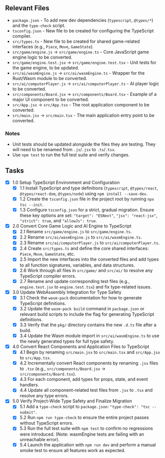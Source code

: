 ## Relevant Files

- `package.json` - To add new dev dependencies (`typescript`, `@types/*`) and the `type-check` script.
- `tsconfig.json` - New file to be created for configuring the TypeScript compiler.
- `src/types.ts` - New file to be created for shared game-related interfaces (e.g., `Piece`, `Move`, `GameState`).
- `src/game/engine.js` -> `src/game/engine.ts` - Core JavaScript game engine logic to be converted.
- `src/game/engine.test.jsx` -> `src/game/engine.test.tsx` - Unit tests for the game engine, to be updated.
- `src/ai/wasmEngine.js` -> `src/ai/wasmEngine.ts` - Wrapper for the Rust/Wasm module to be converted.
- `src/ai/computerPlayer.js` -> `src/ai/computerPlayer.ts` - AI player logic to be converted.
- `src/components/Board.jsx` -> `src/components/Board.tsx` - Example of a major UI component to be converted.
- `src/App.jsx` -> `src/App.tsx` - The root application component to be converted.
- `src/main.jsx` -> `src/main.tsx` - The main application entry point to be converted.

### Notes

- Unit tests should be updated alongside the files they are testing. They will need to be renamed from `.js`/`.jsx` to `.ts`/`.tsx`.
- Use `npm test` to run the full test suite and verify changes.

## Tasks

- [x] 1.0 Setup TypeScript Environment and Configuration
  - [x] 1.1 Install TypeScript and type definitions (`typescript`, `@types/react`, `@types/react-dom`, `@types/node`) using `npm install --save-dev`.
  - [x] 1.2 Create the `tsconfig.json` file in the project root by running `npx tsc --init`.
  - [x] 1.3 Configure `tsconfig.json` for a strict, gradual migration. Ensure these key options are set: `"target": "ESNext"`, `"jsx": "react-jsx"`, `"strict": true`, and `"allowJs": true`.

- [x] 2.0 Convert Core Game Logic and AI Engine to TypeScript
  - [x] 2.1 Rename `src/game/engine.js` to `src/game/engine.ts`.
  - [x] 2.2 Rename `src/ai/wasmEngine.js` to `src/ai/wasmEngine.ts`.
  - [x] 2.3 Rename `src/ai/computerPlayer.js` to `src/ai/computerPlayer.ts`.
  - [x] 2.4 Create `src/types.ts` and define the core shared interfaces: `Piece`, `Move`, `GameState`, etc.
  - [x] 2.5 Import the new interfaces into the converted files and add types to all function signatures, variables, and data structures.
  - [x] 2.6 Work through all files in `src/game/` and `src/ai/` to resolve any TypeScript compiler errors.
  - [x] 2.7 Rename and update corresponding test files (e.g., `engine.test.jsx` to `engine.test.tsx`) and fix type-related issues.

- [x] 3.0 Update WebAssembly Integration for Type Safety
  - [x] 3.1 Check the `wasm-pack` documentation for how to generate TypeScript definitions.
  - [x] 3.2 Update the `wasm-pack build` command in `package.json` or relevant build scripts to include the flag for generating TypeScript definitions.
  - [x] 3.3 Verify that the `pkg/` directory contains the new `.d.ts` file after a build.
  - [x] 3.4 Update the Wasm module import in `src/ai/wasmEngine.ts` to use the newly generated types for full type safety.

- [x] 4.0 Convert React Components and Application Files to TypeScript
  - [x] 4.1 Begin by renaming `src/main.jsx` to `src/main.tsx` and `src/App.jsx` to `src/App.tsx`.
  - [x] 4.2 Incrementally convert React components by renaming `.jsx` files to `.tsx` (e.g., `src/components/Board.jsx` -> `src/components/Board.tsx`).
  - [x] 4.3 For each component, add types for props, state, and event handlers.
  - [x] 4.4 Update all component-related test files from `.jsx` to `.tsx` and resolve any type errors.

- [x] 5.0 Verify Project-Wide Type Safety and Finalize Migration
  - [x] 5.1 Add a `type-check` script to `package.json`: `"type-check": "tsc --noEmit"`.
  - [x] 5.2 Run `npm run type-check` to ensure the entire project passes without TypeScript errors.
  - [x] 5.3 Run the full test suite with `npm test` to confirm no regressions were introduced. (Note: wasmEngine tests are failing with an unreachable error).
  - [x] 5.4 Launch the application with `npm run dev` and perform a manual smoke test to ensure all features work as expected.